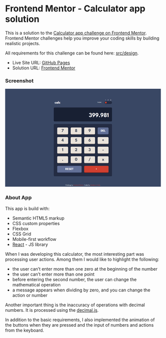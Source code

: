 # Frontend Mentor - Calculator app solution

This is a solution to the [Calculator app challenge on Frontend Mentor](https://www.frontendmentor.io/challenges/calculator-app-9lteq5N29). Frontend Mentor challenges help you improve your coding skills by building realistic projects.

All requirements for this challenge can be found here: [src/design](./src/design).

- Live Site URL: [GitHub Pages](https://kulyk-volodymyr.github.io/Frontend-Mentor-Calculator-App/)
- Solution URL: [Frontend Mentor](https://www.frontendmentor.io/solutions/calculator-with-keyboard-input-iin-837Z1H)

### Screenshot

![This is an image](./src/design/screenshot.jpg)

### About App

This app is build with:

- Semantic HTML5 markup
- CSS custom properties
- Flexbox
- CSS Grid
- Mobile-first workflow
- [React](https://reactjs.org/) - JS library

When I was developing this calculator, the most interesting part was processing user actions. Among them I would like to highlight the following:

- the user can’t enter more than one zero at the beginning of the number
- the user can’t enter more than one point
- before entering the second number, the user can change the mathematical operation
- a message appears when dividing by zero, and you can change the action or number

Another important thing is the inaccuracy of operations with decimal numbers. It is processed using the [decimal.js](https://github.com/MikeMcl/decimal.js).

In addition to the basic requirements, I also implemented the animation of the buttons when they are pressed and the input of numbers and actions from the keyboard.
